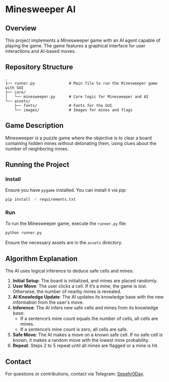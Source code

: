 # Minesweeper AI

## Overview

This project implements a Minesweeper game with an AI agent capable of playing the game. The game features a graphical interface for user interactions and AI-based moves.

## Repository Structure

```plaintext
.
├── runner.py               # Main file to run the Minesweeper game with GUI
├── core/
│   └── minesweeper.py      # Core logic for Minesweeper and AI
└── assets/
    ├── fonts/              # Fonts for the GUI
    └── images/             # Images for mines and flags
```

## Game Description

Minesweeper is a puzzle game where the objective is to clear a board containing hidden mines without detonating them, using clues about the number of neighboring mines.

## Running the Project

### Install
Ensure you have `pygame` installed. You can install it via pip:

```sh
pip install -r requirements.txt
```

### Run
To run the Minesweeper game, execute the `runner.py` file:

```sh
python runner.py
```

Ensure the necessary assets are in the `assets` directory.

## Algorithm Explanation

The AI uses logical inference to deduce safe cells and mines:

1. **Initial Setup**: The board is initialized, and mines are placed randomly.
2. **User Move**: The user clicks a cell. If it’s a mine, the game is lost. Otherwise, the number of nearby mines is revealed.
3. **AI Knowledge Update**: The AI updates its knowledge base with the new information from the user's move.
4. **Inference**: The AI infers new safe cells and mines from its knowledge base:
    - If a sentence’s mine count equals the number of cells, all cells are mines.
    - If a sentence’s mine count is zero, all cells are safe.
5. **Safe Move**: The AI makes a move on a known safe cell. If no safe cell is known, it makes a random move with the lowest mine probability.
6. **Repeat**: Steps 2 to 5 repeat until all mines are flagged or a mine is hit.

## Contact

For questions or contributions, contact via Telegram: [Sepehr0Day](https://t.me/Sepehr0Day).
